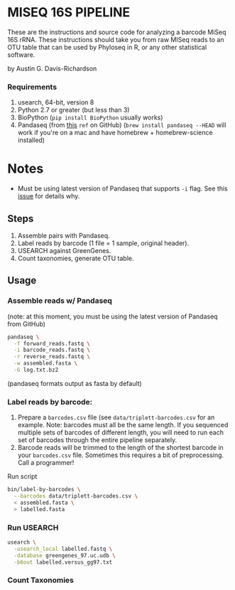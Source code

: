 # MISEQ 16S PIPELINE

These are the instructions and source code for analyzing a barcode MiSeq 16S
rRNA. These instructions should take you from raw MISeq reads to an OTU table
that can be used by Phyloseq in R, or any other statistical software.

by Austin G. Davis-Richardson

### Requirements

1. usearch, 64-bit, version 8
2. Python 2.7 or greater (but less than 3)
3. BioPython (`pip install BioPython` usually works)
4. Pandaseq (from [this]() `ref` on GitHub)
  (`brew install pandaseq --HEAD` will work if you're on a mac and have homebrew + homebrew-science installed)

# Notes

- Must be using latest version of Pandaseq that supports `-i` flag. See this
  [issue](https://github.com/neufeld/pandaseq/issues/45) for details why.

## Steps

1. Assemble pairs with Pandaseq.
2. Label reads by barcode (1 file = 1 sample, original header).
3. USEARCH against GreenGenes.
4. Count taxonomies, generate OTU table.

## Usage

### Assemble reads w/ Pandaseq

(note: at this moment, you must be using the latest version of Pandaseq from GitHub)

```bash
pandaseq \
  -f forward_reads.fastq \
  -i barcode_reads.fastq \
  -r reverse_reads.fastq \
  -w assembled.fasta \
  -G log.txt.bz2
```

(pandaseq formats output as fasta by default)

### Label reads by barcode:

1. Prepare a `barcodes.csv` file (see `data/triplett-barcodes.csv` for an
   example. Note: barcodes must all be the same length. If you sequenced
   multiple sets of barcodes of different length, you will need to run each set
   of barcodes through the entire pipeline separately.
2. Barcode reads will be trimmed to the length of the shortest barcode in your
   `barcodes.csv` file. Sometimes this requires a bit of preprocessing. Call a
   programmer!

Run script

```bash
bin/label-by-barcodes \
  --barcodes data/triplett-barcodes.csv \
  < assembled.fasta \
  > labelled.fasta
```

### Run USEARCH

```bash
usearch \
  -usearch_local labelled.fastq \
  -database greengenes_97.uc.udb \
  -b6out labelled.versus_gg97.txt
```

### Count Taxonomies
